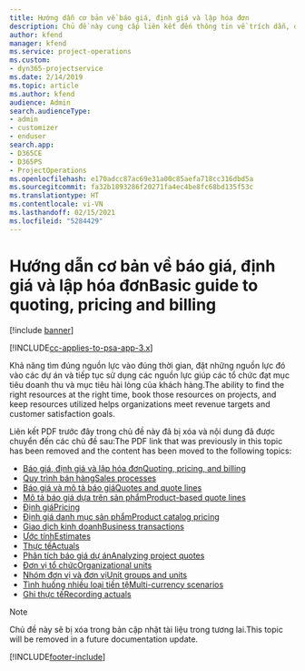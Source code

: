 ```yaml
---
title: Hướng dẫn cơ bản về báo giá, định giá và lập hóa đơn
description: Chủ đề này cung cấp liên kết đến thông tin về trích dẫn, định giá và thanh toán cơ bản trong Project Service Automation.
author: kfend
manager: kfend
ms.service: project-operations
ms.custom:
- dyn365-projectservice
ms.date: 2/14/2019
ms.topic: article
ms.author: kfend
audience: Admin
search.audienceType:
- admin
- customizer
- enduser
search.app:
- D365CE
- D365PS
- ProjectOperations
ms.openlocfilehash: e170adcc87ac69e31a00c85aefa718cc316dbd5a
ms.sourcegitcommit: fa32b1893286f20271fa4ec4be8fc68bd135f53c
ms.translationtype: HT
ms.contentlocale: vi-VN
ms.lasthandoff: 02/15/2021
ms.locfileid: "5284429"
---
```

# <a name="basic-guide-to-quoting-pricing-and-billing"></a><span data-ttu-id="d9939-103">Hướng dẫn cơ bản về báo giá, định giá và lập hóa đơn</span><span class="sxs-lookup"><span data-stu-id="d9939-103">Basic guide to quoting, pricing and billing</span></span>

[!include [banner](../../includes/psa-now-project-operations.md)]

[!INCLUDE[cc-applies-to-psa-app-3.x](../../includes/cc-applies-to-psa-app-3x.md)]

<span data-ttu-id="d9939-104">Khả năng tìm đúng nguồn lực vào đúng thời gian, đặt những nguồn lực đó vào các dự án và tiếp tục sử dụng các nguồn lực giúp các tổ chức đạt mục tiêu doanh thu và mục tiêu hài lòng của khách hàng.</span><span class="sxs-lookup"><span data-stu-id="d9939-104">The ability to find the right resources at the right time, book those resources on projects, and keep resources utilized helps organizations meet revenue targets and customer satisfaction goals.</span></span> 

<span data-ttu-id="d9939-105">Liên kết PDF trước đây trong chủ đề này đã bị xóa và nội dung đã được chuyển đến các chủ đề sau:</span><span class="sxs-lookup"><span data-stu-id="d9939-105">The PDF link that was previously in this topic has been removed and the content has been moved to the following topics:</span></span>

- [<span data-ttu-id="d9939-106">Báo giá, định giá và lập hóa đơn</span><span class="sxs-lookup"><span data-stu-id="d9939-106">Quoting, pricing, and billing</span></span>](../quote-bill-price.md)
- [<span data-ttu-id="d9939-107">Quy trình bán hàng</span><span class="sxs-lookup"><span data-stu-id="d9939-107">Sales processes</span></span>](../basic-sales-process.md)
- [<span data-ttu-id="d9939-108">Báo giá và mô tả báo giá</span><span class="sxs-lookup"><span data-stu-id="d9939-108">Quotes and quote lines</span></span>](../basic-quote-lines.md)
- [<span data-ttu-id="d9939-109">Mô tả báo giá dựa trên sản phẩm</span><span class="sxs-lookup"><span data-stu-id="d9939-109">Product-based quote lines</span></span>](../product-based-quote-lines.md)
- [<span data-ttu-id="d9939-110">Định giá</span><span class="sxs-lookup"><span data-stu-id="d9939-110">Pricing</span></span>](../basic-pricing.md)
- [<span data-ttu-id="d9939-111">Định giá danh mục sản phẩm</span><span class="sxs-lookup"><span data-stu-id="d9939-111">Product catalog pricing</span></span>](../product-catalog-pricing.md)
- [<span data-ttu-id="d9939-112">Giao dịch kinh doanh</span><span class="sxs-lookup"><span data-stu-id="d9939-112">Business transactions</span></span>](../basic-business-transactions.md)
- [<span data-ttu-id="d9939-113">Ước tính</span><span class="sxs-lookup"><span data-stu-id="d9939-113">Estimates</span></span>](../estimates.md)
- [<span data-ttu-id="d9939-114">Thực tế</span><span class="sxs-lookup"><span data-stu-id="d9939-114">Actuals</span></span>](../actuals.md)
- [<span data-ttu-id="d9939-115">Phân tích báo giá dự án</span><span class="sxs-lookup"><span data-stu-id="d9939-115">Analyzing project quotes</span></span>](../basic-analyzing-quotes.md)
- [<span data-ttu-id="d9939-116">Đơn vị tổ chức</span><span class="sxs-lookup"><span data-stu-id="d9939-116">Organizational units</span></span>](../advanced-organizational.md)
- [<span data-ttu-id="d9939-117">Nhóm đơn vị và đơn vị</span><span class="sxs-lookup"><span data-stu-id="d9939-117">Unit groups and units</span></span>](../advanced-units.md)
- [<span data-ttu-id="d9939-118">Tình huống nhiều loại tiền tệ</span><span class="sxs-lookup"><span data-stu-id="d9939-118">Multi-currency scenarios</span></span>](../advanced-currency.md)
- [<span data-ttu-id="d9939-119">Ghi thực tế</span><span class="sxs-lookup"><span data-stu-id="d9939-119">Recording actuals</span></span>](../advanced-actuals.md)

> [!NOTE]
> <span data-ttu-id="d9939-120">Chủ đề này sẽ bị xóa trong bản cập nhật tài liệu trong tương lai.</span><span class="sxs-lookup"><span data-stu-id="d9939-120">This topic will be removed in a future documentation update.</span></span> 


[!INCLUDE[footer-include](../../includes/footer-banner.md)]